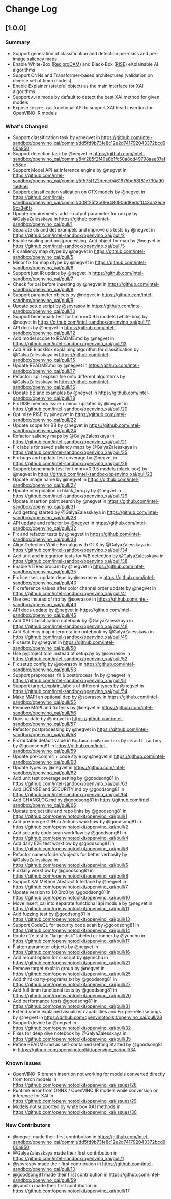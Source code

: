# Change Log

## [1.0.0]

### Summary

* Support generation of classification and detection per-class and per-image saliency maps
* Enable White-Box ([ReciproCAM](https://arxiv.org/abs/2209.14074)) and Black-Box ([RISE](https://arxiv.org/abs/1806.07421v3)) eXplainable AI algorithms
* Support CNNs and Transformer-based architectures (validation on diverse set of timm models)
* Enable Explainer (stateful object) as the main interface for XAI algorithms
* Support `AUTO` mode by default to detect the best XAI method for given models
* Expose `insert_xai` functional API to support XAI head insertion for OpenVINO IR models

### What's Changed

* Support classification task by @negvet in https://github.com/intel-sandbox/openvino_xai/commit/dd5fd9b73fe8c12e2d741792043372bcd900a850
* Support detection task by @negvet in https://github.com/intel-sandbox/openvino_xai/commit/84f285f2f40a8b1fc50a8cd49798aae37afd58dc
* Support Model API as inference engine by @negvet in https://github.com/intel-sandbox/openvino_xai/commit/5f575f122dedc0461975bd58f81e730a901a69a6
* Support classification validation on OTX models by @negvet in https://github.com/intel-sandbox/openvino_xai/commit/008f25f3b09e480906d8edcf043da2ece9ca3e6b
* Update requirements, add --output parameter for run.py by @GalyaZalesskaya in https://github.com/intel-sandbox/openvino_xai/pull/1
* Separate cls and det exampels and improve cls tests by @negvet in https://github.com/intel-sandbox/openvino_xai/pull/2
* Enable scaling and postprocessing. Add object for map by @negvet in https://github.com/intel-sandbox/openvino_xai/pull/3
* Fix saliency map dtype by @negvet in https://github.com/intel-sandbox/openvino_xai/pull/5
* Minor fix for map dtype by @negvet in https://github.com/intel-sandbox/openvino_xai/pull/6
* Support just IR update by @negvet in https://github.com/intel-sandbox/openvino_xai/pull/7
* Check for xai before inserting by @negvet in https://github.com/intel-sandbox/openvino_xai/pull/8
* Support parameter objects by @negvet in https://github.com/intel-sandbox/openvino_xai/pull/9
* Update setup script by @sovrasov in https://github.com/intel-sandbox/openvino_xai/pull/10
* Support benchmark test for timm==0.9.5 models (white-box) by @negvet in https://github.com/intel-sandbox/openvino_xai/pull/11
* API docs by @negvet in https://github.com/intel-sandbox/openvino_xai/pull/12
* Add model scope to README.md by @negvet in https://github.com/intel-sandbox/openvino_xai/pull/13
* Add RISE BlackBox explaining algorithm for classification by @GalyaZalesskaya in https://github.com/intel-sandbox/openvino_xai/pull/15
* Update README.md by @negvet in https://github.com/intel-sandbox/openvino_xai/pull/17
* Refactor: split explain file onto different algorithms by @GalyaZalesskaya in https://github.com/intel-sandbox/openvino_xai/pull/16
* Update BB and examples by @negvet in https://github.com/intel-sandbox/openvino_xai/pull/18
* Fix RISE memory issue + minor updates by @negvet in https://github.com/intel-sandbox/openvino_xai/pull/20
* Optimize RISE by @negvet in https://github.com/intel-sandbox/openvino_xai/pull/22
* Update scope for BB by @negvet in https://github.com/intel-sandbox/openvino_xai/pull/24
* Refactor saliency maps by @GalyaZalesskaya in https://github.com/intel-sandbox/openvino_xai/pull/21
* Fix labels for saved saliency maps by @GalyaZalesskaya in https://github.com/intel-sandbox/openvino_xai/pull/25
* Fix bugs and update test coverage by @negvet in https://github.com/intel-sandbox/openvino_xai/pull/26
* Support benchmark test for timm==0.9.5 models (black-box) by @negvet in https://github.com/intel-sandbox/openvino_xai/pull/23
* Update image name by @negvet in https://github.com/intel-sandbox/openvino_xai/pull/27
* Update interpolation in black_box.py by @negvet in https://github.com/intel-sandbox/openvino_xai/pull/29
* Update insertion point search by @negvet in https://github.com/intel-sandbox/openvino_xai/pull/31
* Add getting started by @GalyaZalesskaya in https://github.com/intel-sandbox/openvino_xai/pull/28
* API update and refactor by @negvet in https://github.com/intel-sandbox/openvino_xai/pull/32
* Fix and refactor tests by @negvet in https://github.com/intel-sandbox/openvino_xai/pull/33
* Align Detection White Box algo with OTX by @GalyaZalesskaya in https://github.com/intel-sandbox/openvino_xai/pull/34
* Add unit and integration tests for WB detection by @GalyaZalesskaya in https://github.com/intel-sandbox/openvino_xai/pull/38
* Enable VITReciprocam by @negvet in https://github.com/intel-sandbox/openvino_xai/pull/35
* Fix licenses, update deps by @sovrasov in https://github.com/intel-sandbox/openvino_xai/pull/40
* Fix reference values after color channel order update by @negvet in https://github.com/intel-sandbox/openvino_xai/pull/41
* Use ovc instead of mo by @sovrasov in https://github.com/intel-sandbox/openvino_xai/pull/43
* API docs update by @negvet in https://github.com/intel-sandbox/openvino_xai/pull/45
* Add XAI Classification notebook by @GalyaZalesskaya in https://github.com/intel-sandbox/openvino_xai/pull/48
* Add Saliency map interpretation notebook by @GalyaZalesskaya in https://github.com/intel-sandbox/openvino_xai/pull/49
* Fix tests by @negvet in https://github.com/intel-sandbox/openvino_xai/pull/50
* Use pyproject.toml instead of setup.py by @sovrasov in https://github.com/intel-sandbox/openvino_xai/pull/52
* Fix setup config by @sovrasov in https://github.com/intel-sandbox/openvino_xai/pull/53
* Support preprocess_fn & postprocess_fn by @negvet in https://github.com/intel-sandbox/openvino_xai/pull/51
* Support target_explain_labels of different types by @negvet in https://github.com/intel-sandbox/openvino_xai/pull/54
* Make MAPI an optional dep by @sovrasov in https://github.com/intel-sandbox/openvino_xai/pull/55
* Remove MAPI and fix tests by @negvet in https://github.com/intel-sandbox/openvino_xai/pull/56
* Docs update by @negvet in https://github.com/intel-sandbox/openvino_xai/pull/57
* Refactor postprocessing by @negvet in https://github.com/intel-sandbox/openvino_xai/pull/58
* Fix mutable default value in `ExplanationParameters` by `default_factory` by @goodsong81 in https://github.com/intel-sandbox/openvino_xai/pull/59
* Update pre-commit + code style by @negvet in https://github.com/intel-sandbox/openvino_xai/pull/60
* Update types by @negvet in https://github.com/intel-sandbox/openvino_xai/pull/62
* Add unit test coverage setting by @goodsong81 in https://github.com/intel-sandbox/openvino_xai/pull/63
* Add LICENSE and SECURITY.md by @goodsong81 in https://github.com/intel-sandbox/openvino_xai/pull/64
* Add CHANGLOG.md by @goodsong81 in https://github.com/intel-sandbox/openvino_xai/pull/65
* Update project title and repo links by @goodsong81 in https://github.com/openvinotoolkit/openvino_xai/pull/1
* Add pre-merge GitHub Actions workflow by @goodsong81 in https://github.com/openvinotoolkit/openvino_xai/pull/2
* Add security code scan workflow by @goodsong81 in https://github.com/openvinotoolkit/openvino_xai/pull/4
* Add daily E2E test workflow by @goodsong81 in https://github.com/openvinotoolkit/openvino_xai/pull/6
* Refactor names/folders/objects for better verbosity by @GalyaZalesskaya in https://github.com/openvinotoolkit/openvino_xai/pull/5
* Fix daily workflow by @goodsong81 in https://github.com/openvinotoolkit/openvino_xai/pull/8
* Support XAI Method Abstract Interface by @negvet in https://github.com/openvinotoolkit/openvino_xai/pull/7
* Update version to 1.0.0rc0 by @goodsong81 in https://github.com/openvinotoolkit/openvino_xai/pull/10
* Move insert_xai into separate functional api module by @negvet in https://github.com/openvinotoolkit/openvino_xai/pull/11
* Add fuzzing test by @goodsong81 in https://github.com/openvinotoolkit/openvino_xai/pull/13
* Support CodeQL for security code scan by @goodsong81 in https://github.com/openvinotoolkit/openvino_xai/pull/14
* Route e2e test to "large-disk" labeled ci-runner by @yunchu in https://github.com/openvinotoolkit/openvino_xai/pull/17
* Flatten parameter objects by @negvet in https://github.com/openvinotoolkit/openvino_xai/pull/16
* Add mount option for ci script by @yunchu in https://github.com/openvinotoolkit/openvino_xai/pull/21
* Remove target explain group by @negvet in https://github.com/openvinotoolkit/openvino_xai/pull/25
* Add third-party-programs.txt by @goodsong81 in https://github.com/openvinotoolkit/openvino_xai/pull/27
* Add full timm functional tests by @goodsong81 in https://github.com/openvinotoolkit/openvino_xai/pull/20
* Add performance tests @goodsong81 in https://github.com/openvinotoolkit/openvino_xai/pull/31
* Extend some explainer/visualizer capabilities and Fix pre-release bugs by @negvet in https://github.com/openvinotoolkit/openvino_xai/pull/28
* Support device by @negvet in https://github.com/openvinotoolkit/openvino_xai/pull/32
* Fixes for deep dive notebook by @GalyaZalesskaya in https://github.com/openvinotoolkit/openvino_xai/pull/35
* Refine README.md as self-contained Getting Started by @goodsong81 in https://github.com/openvinotoolkit/openvino_xai/pull/34

### Known Issues

* OpenVINO IR branch insertion not working for models converted directly from torch models in https://github.com/openvinotoolkit/openvino_xai/issues/26
* Runtime error from ONNX / OpenVINO IR models while conversion or inference for XAI in https://github.com/openvinotoolkit/openvino_xai/issues/29
* Models not supported by white box XAI methods in https://github.com/openvinotoolkit/openvino_xai/issues/30

### New Contributors

* @negvet made their first contribution in https://github.com/intel-sandbox/openvino_xai/commit/dd5fd9b73fe8c12e2d741792043372bcd900a850
* @GalyaZalesskaya made their first contribution in https://github.com/intel-sandbox/openvino_xai/pull/1
* @sovrasov made their first contribution in https://github.com/intel-sandbox/openvino_xai/pull/10
* @goodsong81 made their first contribution in https://github.com/intel-sandbox/openvino_xai/pull/59
* @yunchu made their first contribution in https://github.com/openvinotoolkit/openvino_xai/pull/17
